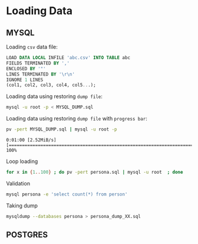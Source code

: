 # Loading Data

## MYSQL

Loading `csv` data file:
```sql
LOAD DATA LOCAL INFILE 'abc.csv' INTO TABLE abc
FIELDS TERMINATED BY ','
ENCLOSED BY '"'
LINES TERMINATED BY '\r\n'
IGNORE 1 LINES
(col1, col2, col3, col4, col5...);
```


Loading data using restoring `dump file`:
```bash
mysql -u root -p < MYSQL_DUMP.sql 
```

Loading data using restoring `dump file` with `progress bar`:
```bash
pv -pert MYSQL_DUMP.sql | mysql -u root -p
```
```
0:01:00 [2.52MiB/s] [================================================================================================>] 100% 
```

Loop loading
```bash
for x in {1..100} ; do pv -pert persona.sql | mysql -u root  ; done
```

Validation
```bash
mysql persona -e 'select count(*) from person'
```

Taking dump
```bash
mysqldump --databases persona > persona_dump_XX.sql
```

## POSTGRES
